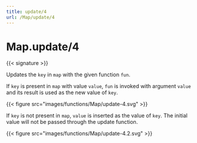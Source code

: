 ```yaml
---
title: update/4
url: /Map/update/4
---
```


# Map.update/4

{{< signature >}}

Updates the `key` in `map` with the given function `fun`.

If `key` is present in `map` with value `value`, `fun` is invoked with argument `value` and its result is used as the new value of `key`.

{{< figure src="images/functions/Map/update-4.svg" >}}

If `key` is not present in `map`, `value` is inserted as the value of `key`.
The initial value will not be passed through the update function.

{{< figure src="images/functions/Map/update-4.2.svg" >}}
